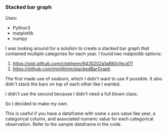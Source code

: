 ### Stacked bar graph
Uses:
 * Python3
 * matplotlib
 * numpy

I was looking around for a solution to create a stacked bar graph that contained multiple categories for each year. I found two matplotlib options:
 1. https://gist.github.com/ctokheim/6435202a1a880cfecd71
 2. https://github.com/minillinim/stackedBarGraph

The first made use of seaborn, which I didn't want to use if possible. It also didn't stack the bars on top of each other like I wanted. 

I didn't use the second because I didn't need a full blown class. 

So I decided to make my own.

This is useful if you have a dataframe with some x axis value like year, a categorical column, and associated numeric value for each categorical observation. Refer to the sample dataframe in the code.
